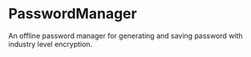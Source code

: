 # PasswordManager

An offline password manager for generating and saving password with industry level encryption.
